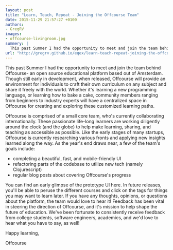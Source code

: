 ```yaml
---
layout: post
title: "Learn, Teach, Repeat - Joining the Offcourse Team"
date: 2015-11-29 21:57:27 +0100
authors: 
- GregRV
images: 
- offcourse-livingroom.jpg
summery: |
  This past Summer I had the opportunity to meet and join the team behind Offcourse- an open source educational platform based out of Amsterdam.  
url: "http://gregrv.github.io/eqex/learn-teach-repeat-joining-the-offcourse-team.html"
---
```

This past Summer I had the opportunity to meet and join the team behind Offcourse- an open source educational platform based out of Amsterdam. Though still early in development, when released, Offcourse will provide an environment for individuals to craft their own curriculum on any subject and share it freely with the world. Whether it's learning a new programming language, or learning how to bake a cake, community members ranging from beginners to industry experts will have a centralized space in Offcourse for creating and exploring these customized learning paths.

Offcourse is comprised of a small core team, who's currently collaborating internationally. These passionate life-long learners are working diligently around the clock (and the globe) to help make learning, sharing, and teaching as accessible as possible. Like the early stages of many startups, Offcourse is currently researching various fronts and applying new insights learned along the way. As the year's end draws near, a few of the team's goals include:

- completing a beautiful, fast, and mobile-friendly UI
- refactoring parts of the codebase to utilize new tech (namely Clojurescript)
- regular blog posts about covering Offcourse's progress

You can find an early glimpse of the prototype UI here. In future releases, you'll be able to peruse the different courses and click on the tags for things you may want to learn later. If you have any thoughts, opinions, or questions about the platform, the team would love to hear it! Feedback has been vital in steering the direction of Offcourse, and it's mission to help shape the future of education. We've been fortunate to consistently receive feedback from college students, software engineers, academics, and we'd love to hear what you have to say, as well!

Happy learning,

Offcourse